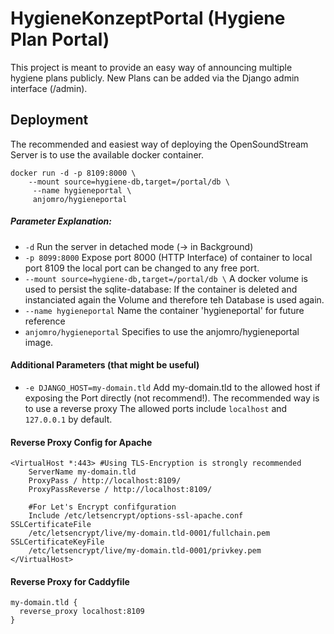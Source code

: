 # HygieneKonzeptPortal (Hygiene Plan Portal)
This project is meant to provide an easy way of announcing multiple hygiene plans publicly. New Plans can be added via the Django admin interface (/admin).

## Deployment
The recommended and easiest way of deploying the OpenSoundStream Server is to use the available docker container.

    docker run -d -p 8109:8000 \
        --mount source=hygiene-db,target=/portal/db \
         --name hygieneportal \
         anjomro/hygieneportal

##### Parameter Explanation:
- `-d` Run the server in detached mode (-> in Background)
- `-p 8099:8000` Expose port 8000 (HTTP Interface) of container to local port 8109 the local port can be changed to any free port.
- `--mount source=hygiene-db,target=/portal/db \` A docker volume is used to persist the sqlite-database: If the container is deleted and instanciated again the Volume and therefore teh Database is used again.
- `--name hygieneportal` Name the container 'hygieneportal' for future reference
- `anjomro/hygieneportal` Specifies to use the anjomro/hygieneportal image.

#### Additional Parameters (that might be useful)
- `-e DJANGO_HOST=my-domain.tld` Add my-domain.tld to the allowed host if exposing the Port directly (not recommend!).  The recommended way is to use a reverse proxy The allowed ports include `localhost` and `127.0.0.1` by default.

#### Reverse Proxy Config for Apache

    <VirtualHost *:443> #Using TLS-Encryption is strongly recommended 
	    ServerName my-domain.tld  
	    ProxyPass / http://localhost:8109/  
	    ProxyPassReverse / http://localhost:8109/
	    
	    #For Let's Encrypt confifguration
	    Include /etc/letsencrypt/options-ssl-apache.conf SSLCertificateFile
	    /etc/letsencrypt/live/my-domain.tld-0001/fullchain.pem SSLCertificateKeyFile
	    /etc/letsencrypt/live/my-domain.tld-0001/privkey.pem
	</VirtualHost>
  
  #### Reverse Proxy for Caddyfile
  
    my-domain.tld {
      reverse_proxy localhost:8109
    }
  
